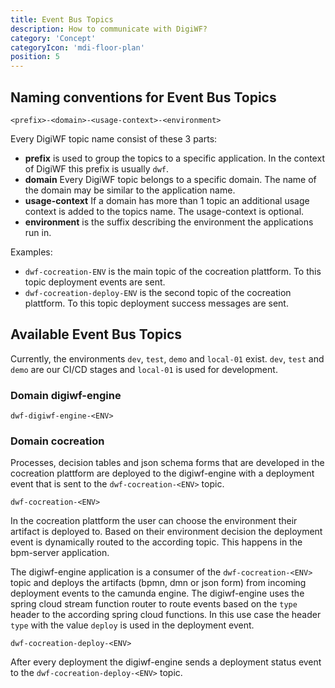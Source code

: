 ```yaml
---
title: Event Bus Topics
description: How to communicate with DigiWF?
category: 'Concept'
categoryIcon: 'mdi-floor-plan'
position: 5
---
```


## Naming conventions for Event Bus Topics

```
<prefix>-<domain>-<usage-context>-<environment>
```

Every DigiWF topic name consist of these 3 parts: 

- **prefix** is used to group the topics to a specific application. In the context of DigiWF this prefix is usually `dwf`.
- **domain** Every DigiWF topic belongs to a specific domain. The name of the domain may be similar to the application name.
- **usage-context** If a domain has more than 1 topic an additional usage context is added to the topics name. The usage-context is optional.
- **environment** is the suffix describing the environment the applications run in.

Examples:

- `dwf-cocreation-ENV` is the main topic of the cocreation plattform. To this topic deployment events are sent.
- `dwf-cocreation-deploy-ENV` is the second topic of the cocreation plattform. To this topic deployment success messages are sent.

## Available Event Bus Topics

Currently, the environments `dev`, `test`, `demo` and `local-01` exist. `dev`, `test` and `demo` are our CI/CD stages and `local-01` is used for development.

### Domain digiwf-engine

```
dwf-digiwf-engine-<ENV>
```


### Domain cocreation

Processes, decision tables and json schema forms that are developed in the cocreation plattform are deployed to the digiwf-engine with a deployment event that is sent to the `dwf-cocreation-<ENV>` topic.

```
dwf-cocreation-<ENV>
```

In the cocreation plattform the user can choose the environment their artifact is deployed to.
Based on their environment decision the deployment event is dynamically routed to the according topic.
This happens in the bpm-server application.

The digiwf-engine application is a consumer of the `dwf-cocreation-<ENV>` topic and deploys the artifacts (bpmn, dmn or json form) from incoming deployment events to the camunda engine.
The digiwf-engine uses the spring cloud stream function router to route events based on the `type` header to the according spring cloud functions.
In this use case the header `type` with the value `deploy` is used in the deployment event. 

```
dwf-cocreation-deploy-<ENV>
```

After every deployment the digiwf-engine sends a deployment status event to the `dwf-cocreation-deploy-<ENV>` topic. 
